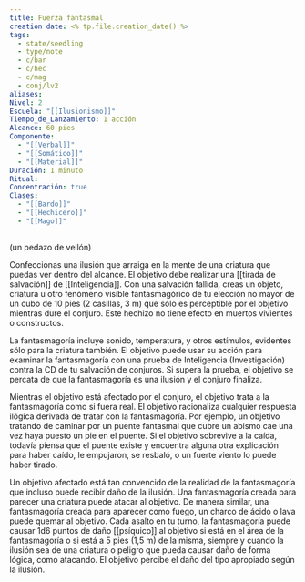 ```yaml
---
title: Fuerza fantasmal
creation date: <% tp.file.creation_date() %>
tags:
  - state/seedling
  - type/note
  - c/bar
  - c/hec
  - c/mag
  - conj/lv2
aliases: 
Nivel: 2
Escuela: "[[Ilusionismo]]"
Tiempo_de_Lanzamiento: 1 acción
Alcance: 60 pies
Componente:
  - "[[Verbal]]"
  - "[[Somático]]"
  - "[[Material]]"
Duración: 1 minuto
Ritual: 
Concentración: true
Clases:
  - "[[Bardo]]"
  - "[[Hechicero]]"
  - "[[Mago]]"
---
```

(un pedazo de vellón)

Confeccionas una ilusión que arraiga en la mente de una criatura que puedas ver dentro del alcance. El objetivo debe realizar una [[tirada de salvación]] de [[Inteligencia]]. Con una salvación fallida, creas un objeto, criatura u otro fenómeno visible fantasmagórico de tu elección no mayor de un cubo de 10 pies (2 casillas, 3 m) que sólo es perceptible por el objetivo mientras dure el conjuro. Este hechizo no tiene efecto en muertos vivientes o constructos.

La fantasmagoría incluye sonido, temperatura, y otros estímulos, evidentes sólo para la criatura también. El objetivo puede usar su acción para examinar la fantasmagoría con una prueba de Inteligencia (Investigación) contra la CD de tu salvación de conjuros. Si supera la prueba, el
objetivo se percata de que la fantasmagoría es una ilusión y el conjuro finaliza.

Mientras el objetivo está afectado por el conjuro, el objetivo trata a la fantasmagoría como si fuera real. El objetivo racionaliza cualquier respuesta ilógica derivada de tratar con la fantasmagoría. Por ejemplo, un objetivo tratando de caminar por un puente fantasmal que cubre un abismo cae una vez haya puesto un pie en el puente. Si el objetivo sobrevive a la caída, todavía piensa que el puente existe y encuentra alguna otra explicación para haber caído, le empujaron, se resbaló, o un fuerte viento lo puede haber tirado.

Un objetivo afectado está tan convencido de la realidad de la fantasmagoría que incluso puede recibir daño de la ilusión. Una fantasmagoría creada para parecer una criatura puede atacar al objetivo. De manera similar, una fantasmagoría creada para aparecer como fuego, un charco de ácido o lava puede quemar al objetivo. Cada asalto en tu turno, la fantasmagoría puede causar 1d6 puntos de daño [[psíquico]] al objetivo si está en el área de la fantasmagoría o si está a 5 pies (1,5 m) de la misma, siempre y cuando la ilusión sea de una criatura o peligro que pueda causar daño de forma lógica, como atacando. El objetivo percibe el daño del tipo apropiado según la ilusión.